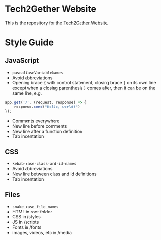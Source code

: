 # Tech2Gether Website

This is the repository for the [Tech2Gether Website.](https://www.tech-club.otccompsci.com/)

# Style Guide

## JavaScript 
- `pascalCaseVariableNames`
- Avoid abbreviations
- Opening brace `{` with control statement, closing brace `}` on its own line except when a closing parenthesis `)` comes after, then it can be on the same line, e.g.
```javascript
app.get('/', (request, response) => {
    response.send("Hello, world!")
});
```
- Comments everywhere
- New line before comments
- New line after a function definition
- Tab indentation


## CSS
- `kebab-case-class-and-id-names`
- Avoid abbreviations
- New line between class and id definitions
- Tab indentation


## Files
- `snake_case_file_names`
- HTML in root folder
- CSS in /styles
- JS in /scripts
- Fonts in /fonts
- images, videos, etc in /media
